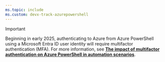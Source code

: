 ```yaml
---
ms.topic: include
ms.custom: devx-track-azurepowershell
---
```


> [!IMPORTANT]
> Beginning in early 2025, authenticating to Azure from Azure PowerShell using a Microsoft Entra ID
> user identity will require multifactor authentication (MFA). For more information, see
> [**The impact of multifactor authentication on Azure PowerShell in automation scenarios**](https://aka.ms/azps-mfa).
